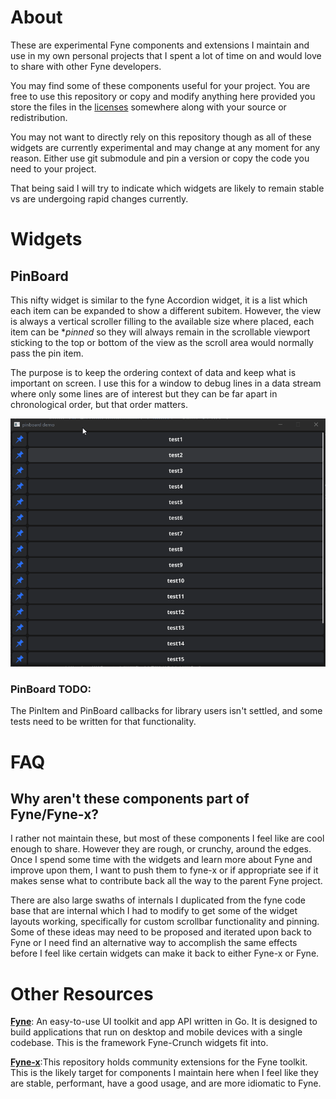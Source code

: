 # About
These are experimental Fyne components and extensions I maintain and use in my own personal projects that I spent a lot of time on and would love to share with other Fyne developers. 

You may find some of these components useful for your project. You are free to use this repository or copy and modify anything here provided you store the files in the [licenses](licenses) somewhere along with your source or redistribution.  

You may not want to directly rely on this repository though as all of these widgets are currently experimental and may change at any moment for any reason. Either use git submodule and pin a version or copy the code you need to your project.

That being said I will try to indicate which widgets are likely to remain stable vs are undergoing rapid changes currently.

# Widgets
## PinBoard

This nifty widget is similar to the fyne Accordion widget, it is a list which each item can be expanded to show a different subitem.  However, the view is always a vertical scroller filling to the available size where placed, each item can be **pinned* so they will always remain in the scrollable viewport sticking to the top or bottom of the view as the scroll area would normally pass the pin item.

The purpose is to keep the ordering context of data and keep what is important on screen.  I use this for a window to debug lines in a data stream where only some lines are of interest but they can be far apart in chronological order, but that order matters.

![Pinbord.png](docs/pinboarddemo.gif)

### PinBoard TODO:
The PinItem and PinBoard callbacks for library users isn't settled, and some tests need to be written for that functionality.

# FAQ

## Why aren't these components part of Fyne/Fyne-x?
I rather not maintain these, but most of these components I feel like are cool enough to share. However they are rough, or crunchy, around the edges. Once I spend some time with the widgets and learn more about Fyne and improve upon them, I want to push them to fyne-x or if appropriate see if it makes sense what to contribute back all the way to the parent Fyne project.

There are also large swaths of internals I duplicated from the fyne code base that are internal which I had to modify to get some of the widget layouts working, specifically for custom scrollbar functionality and pinning. Some of these ideas may need to be proposed and iterated upon back to Fyne or I need find an alternative way to accomplish the same effects before I feel like certain widgets can make it back to either Fyne-x or Fyne.

# Other Resources
**[Fyne](https://github.com/fyne-io/fyne)**: An easy-to-use UI toolkit and app API written in Go.
It is designed to build applications that run on desktop and mobile devices with a
single codebase. This is the framework Fyne-Crunch widgets fit into.

**[Fyne-x](https://github.com/fyne-io/fyne-x)**:This repository holds community extensions for the Fyne toolkit. This is the likely target for components I maintain here when I feel like they are stable, performant, have a good usage, and are more idiomatic to Fyne.


